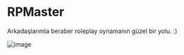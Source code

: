 # RPMaster
Arkadaşlarımla beraber roleplay oynamanın güzel bir yolu. :)

![image](https://github.com/BeratDizdar/RPMaster/assets/139409706/7f52911b-d7f8-4074-bef0-3b6b1311d80d)


